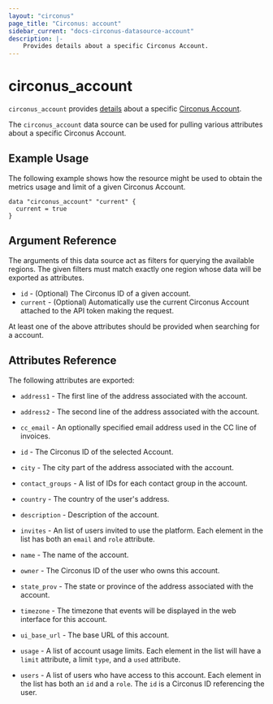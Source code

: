 ```yaml
---
layout: "circonus"
page_title: "Circonus: account"
sidebar_current: "docs-circonus-datasource-account"
description: |-
    Provides details about a specific Circonus Account.
---
```


# circonus_account

`circonus_account` provides
[details](https://login.circonus.com/resources/api/calls/account) about a specific
[Circonus Account](https://login.circonus.com/user/docs/Administration/Account).

The `circonus_account` data source can be used for pulling various attributes
about a specific Circonus Account.

## Example Usage

The following example shows how the resource might be used to obtain the metrics
usage and limit of a given Circonus Account.

```hcl
data "circonus_account" "current" {
  current = true
}
```

## Argument Reference

The arguments of this data source act as filters for querying the available
regions. The given filters must match exactly one region whose data will be
exported as attributes.

* `id` - (Optional) The Circonus ID of a given account.
* `current` - (Optional) Automatically use the current Circonus Account attached
  to the API token making the request.

At least one of the above attributes should be provided when searching for a
account.

## Attributes Reference

The following attributes are exported:

* `address1` - The first line of the address associated with the account.

* `address2` - The second line of the address associated with the account.

* `cc_email` - An optionally specified email address used in the CC line of invoices.

* `id` - The Circonus ID of the selected Account.

* `city` - The city part of the address associated with the account.

* `contact_groups` - A list of IDs for each contact group in the account.

* `country` - The country of the user's address.

* `description` - Description of the account.

* `invites` - An list of users invited to use the platform.  Each element in the
  list has both an `email` and `role` attribute.

* `name` - The name of the account.

* `owner` - The Circonus ID of the user who owns this account.

* `state_prov` - The state or province of the address associated with the account.

* `timezone` - The timezone that events will be displayed in the web interface
  for this account.

* `ui_base_url` - The base URL of this account.

* `usage` - A list of account usage limits.  Each element in the list will have
  a `limit` attribute, a limit `type`, and a `used` attribute.

* `users` - A list of users who have access to this account.  Each element in
  the list has both an `id` and a `role`.  The `id` is a Circonus ID referencing
  the user.
